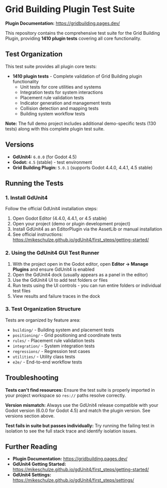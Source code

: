 # Grid Building Plugin Test Suite

**Plugin Documentation:** https://gridbuilding.pages.dev/

This repository contains the comprehensive test suite for the Grid Building Plugin, providing **1410 plugin tests** covering all core functionality.

## Test Organization

This test suite provides all plugin core tests:
- **1410 plugin tests** - Complete validation of Grid Building plugin functionality
  - Unit tests for core utilities and systems
  - Integration tests for system interactions
  - Placement rule validation tests
  - Indicator generation and management tests
  - Collision detection and mapping tests
  - Building system workflow tests

**Note:** The full demo project includes additional demo-specific tests (130 tests) along with this complete plugin test suite.

## Versions

- **GdUnit4:** `6.0.0` (for Godot 4.5)
- **Godot:** `4.5` (stable) - test environment
- **Grid Building Plugin:** `5.0.1` (supports Godot 4.4.0, 4.4.1, 4.5 stable)

## Running the Tests

### 1. Install GdUnit4

Follow the official GdUnit4 installation steps:

1. Open Godot Editor (4.4.0, 4.4.1, or 4.5 stable)
2. Open your project (demo or plugin development project)
3. Install GdUnit4 as an EditorPlugin via the AssetLib or manual installation
4. See official instructions: https://mikeschulze.github.io/gdUnit4/first_steps/getting-started/

### 2. Using the GdUnit4 GUI Test Runner

1. With the project open in the Godot editor, open **Editor → Manage Plugins** and ensure GdUnit4 is enabled
2. Open the GdUnit4 dock (usually appears as a panel in the editor)
3. Use the GdUnit4 UI to add test folders or files
4. Run tests using the UI controls - you can run entire folders or individual test files
5. View results and failure traces in the dock

### 3. Test Organization Structure

Tests are organized by feature area:

- `building/` - Building system and placement tests
- `positioning/` - Grid positioning and coordinate tests
- `rules/` - Placement rule validation tests
- `integration/` - System integration tests
- `regressions/` - Regression test cases
- `utilities/` - Utility class tests
- `e2e/` - End-to-end workflow tests

## Troubleshooting

**Tests can't find resources:** Ensure the test suite is properly imported in your project workspace so `res://` paths resolve correctly.

**Version mismatch:** Always use the GdUnit4 release compatible with your Godot version (6.0.0 for Godot 4.5) and match the plugin version. See versions section above.

**Test fails in suite but passes individually:** Try running the failing test in isolation to see the full stack trace and identify isolation issues.

## Further Reading

- **Plugin Documentation:** https://gridbuilding.pages.dev/
- **GdUnit4 Getting Started:** https://mikeschulze.github.io/gdUnit4/first_steps/getting-started/
- **GdUnit4 Settings:** https://mikeschulze.github.io/gdUnit4/first_steps/settings/